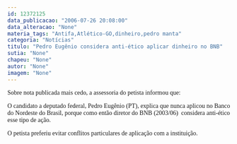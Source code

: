 ```yaml
---
id: 12372125
data_publicacao: "2006-07-26 20:08:00"
data_alteracao: "None"
materia_tags: "Antifa,Atlético-GO,dinheiro,pedro manta"
categoria: "Notícias"
titulo: "Pedro Eugênio considera anti-ético aplicar dinheiro no BNB"
sutia: "None"
chapeu: "None"
autor: "None"
imagem: "None"
---
```

<p><P><FONT face=Verdana>Sobre nota publicada mais cedo, a assessoria do petista informou que:</FONT></P></p>
<p><P><FONT face=Verdana>O candidato a deputado federal, Pedro Eugênio (PT), explica que nunca aplicou no Banco do Nordeste do Brasil, porque como então diretor do BNB (2003/06)&nbsp; considera anti-ético esse tipo de ação. </FONT></P></p>
<p><P><FONT face=Verdana>O petista preferiu evitar conflitos particulares de aplicação com a instituição.<BR></P></FONT> </p>
